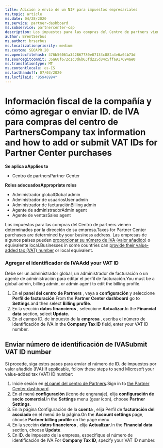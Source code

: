 ```yaml
---
title: Adición o envío de un NIF para impuestos empresariales
ms.topic: article
ms.date: 04/28/2020
ms.service: partner-dashboard
ms.subservice: partnercenter-csp
description: Los impuestos para las compras del Centro de partners vienen determinados por la dirección de su empresa. En algunos países, las empresas pueden proporcionar su número de IVA o equivalente local.
author: BrentSerbus
ms.author: brserbus
ms.localizationpriority: medium
ms.custom: SEOAPR.20
ms.openlocfilehash: 476b56061a342867780e07133c882a4e6a04b73d
ms.sourcegitcommit: 36a60f672c1c3d6b63fd225d04c5ffa917694ae0
ms.translationtype: MT
ms.contentlocale: es-ES
ms.lasthandoff: 07/03/2020
ms.locfileid: "85948994"
---
```

# <a name="company-tax-information-and-how-to-add-or-submit-vat-ids-for-partner-center-purchases"></a><span data-ttu-id="840c3-104">Información fiscal de la compañía y cómo agregar o enviar ID. de IVA para compras del centro de Partners</span><span class="sxs-lookup"><span data-stu-id="840c3-104">Company tax information and how to add or submit VAT IDs for Partner Center purchases</span></span>

<span data-ttu-id="840c3-105">**Se aplica a**</span><span class="sxs-lookup"><span data-stu-id="840c3-105">**Applies to**</span></span>

- <span data-ttu-id="840c3-106">Centro de partners</span><span class="sxs-lookup"><span data-stu-id="840c3-106">Partner Center</span></span>

<span data-ttu-id="840c3-107">**Roles adecuados**</span><span class="sxs-lookup"><span data-stu-id="840c3-107">**Appropriate roles**</span></span>
-   <span data-ttu-id="840c3-108">Administrador global</span><span class="sxs-lookup"><span data-stu-id="840c3-108">Global admin</span></span>
-   <span data-ttu-id="840c3-109">Administrador de usuarios</span><span class="sxs-lookup"><span data-stu-id="840c3-109">User admin</span></span>
-   <span data-ttu-id="840c3-110">Administrador de facturación</span><span class="sxs-lookup"><span data-stu-id="840c3-110">Billing admin</span></span>
-   <span data-ttu-id="840c3-111">Agente de administrador</span><span class="sxs-lookup"><span data-stu-id="840c3-111">Admin agent</span></span>
-   <span data-ttu-id="840c3-112">Agente de ventas</span><span class="sxs-lookup"><span data-stu-id="840c3-112">Sales agent</span></span>

<span data-ttu-id="840c3-113">Los impuestos para las compras del Centro de partners vienen determinados por la dirección de su empresa.</span><span class="sxs-lookup"><span data-stu-id="840c3-113">Taxes for Partner Center purchases are determined by your business address.</span></span> <span data-ttu-id="840c3-114">Las empresas de algunos países pueden [proporcionar su número de IVA (valor añadido)](#submit-vat-id-number) o equivalente local.</span><span class="sxs-lookup"><span data-stu-id="840c3-114">Businesses in some countries can [provide their value-added tax (VAT) number](#submit-vat-id-number) or local equivalent.</span></span>

### <a name="add-your-vat-id"></a><span data-ttu-id="840c3-115">Agregar el identificador de IVA</span><span class="sxs-lookup"><span data-stu-id="840c3-115">Add your VAT ID</span></span>

<span data-ttu-id="840c3-116">Debe ser un administrador global, un administrador de facturación o un agente de administración para editar el perfil de facturación.</span><span class="sxs-lookup"><span data-stu-id="840c3-116">You must be a global admin, billing admin, or admin agent to  edit the billing profile.</span></span>

1.  <span data-ttu-id="840c3-117">En el **panel del centro de Partners** , vaya a **configuración** y seleccione **Perfil de facturación**.</span><span class="sxs-lookup"><span data-stu-id="840c3-117">From the **Partner Center dashboard** go to  **Settings** and then select **Billing profile**.</span></span>
2.  <span data-ttu-id="840c3-118">En la sección **datos financieros** , seleccione **Actualizar**.</span><span class="sxs-lookup"><span data-stu-id="840c3-118">In the **Financial data** section, select **Update**.</span></span>
3.  <span data-ttu-id="840c3-119">En el campo ID. de impuesto de la **empresa** , escriba el número de identificación de IVA.</span><span class="sxs-lookup"><span data-stu-id="840c3-119">In the **Company Tax ID** field, enter your VAT ID number.</span></span>

## <a name="submit-vat-id-number"></a><span data-ttu-id="840c3-120">Enviar número de identificación de IVA</span><span class="sxs-lookup"><span data-stu-id="840c3-120">Submit VAT ID number</span></span>

<span data-ttu-id="840c3-121">Si procede, siga estos pasos para enviar el número de ID. de impuestos por valor añadido (IVA):</span><span class="sxs-lookup"><span data-stu-id="840c3-121">If applicable, follow these steps to send Microsoft your value-added tax (VAT) ID number:</span></span>

1. <span data-ttu-id="840c3-122">Inicie sesión en [el panel del centro de Partners](https://partner.microsoft.com/dashboard/).</span><span class="sxs-lookup"><span data-stu-id="840c3-122">Sign in to [the Partner Center dashboard](https://partner.microsoft.com/dashboard/).</span></span>
2. <span data-ttu-id="840c3-123">En el menú **configuración** (icono de engranaje), elija **configuración de socio comercial**.</span><span class="sxs-lookup"><span data-stu-id="840c3-123">In the **Settings** menu (gear icon), choose **Partner Settings**.</span></span>
3. <span data-ttu-id="840c3-124">En la página Configuración de la **cuenta** , elija Perfil de **facturación del asociado** en el menú de la página.</span><span class="sxs-lookup"><span data-stu-id="840c3-124">On the **Account settings** page, choose **Partner billing profile** on the page menu.</span></span>
4. <span data-ttu-id="840c3-125">En la sección **datos financieros** , elija **Actualizar**.</span><span class="sxs-lookup"><span data-stu-id="840c3-125">In the **Financial data** section, choose **Update**.</span></span>
5. <span data-ttu-id="840c3-126">En **ID**. de impuesto de la empresa, especifique el número de identificación de IVA.</span><span class="sxs-lookup"><span data-stu-id="840c3-126">For **Company Tax ID**, specify your VAT ID number.</span></span>
